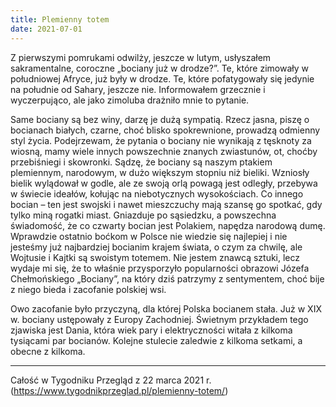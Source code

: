 ```yaml
---
title: Plemienny totem
date: 2021-07-01
---
```

Z pierwszymi pomrukami odwilży, jeszcze w lutym, usłyszałem sakramentalne, coroczne „bociany już w drodze?”. Te, które zimowały w południowej Afryce, już były w drodze. Te, które pofatygowały się jedynie na południe od Sahary, jeszcze nie. Informowałem grzecznie i wyczerpująco, ale jako zimoluba drażniło mnie to pytanie.

Same bociany są bez winy, darzę je dużą sympatią. Rzecz jasna, piszę o bocianach białych, czarne, choć blisko spokrewnione, prowadzą odmienny styl życia. Podejrzewam, że pytania o bociany nie wynikają z tęsknoty za wiosną, mamy wiele innych powszechnie znanych zwiastunów, ot, choćby przebiśniegi i skowronki. Sądzę, że bociany są naszym ptakiem plemiennym, narodowym, w dużo większym stopniu niż bieliki. Wzniosły bielik wylądował w godle, ale ze swoją orlą powagą jest odległy, przebywa w świecie ideałów, kołując na niebotycznych wysokościach. Co innego bocian – ten jest swojski i nawet mieszczuchy mają szansę go spotkać, gdy tylko miną rogatki miast. Gniazduje po sąsiedzku, a powszechna świadomość, że co czwarty bocian jest Polakiem, napędza narodową dumę. Wprawdzie ostatnio boćkom w Polsce nie wiedzie się najlepiej i nie jesteśmy już najbardziej bocianim krajem świata, o czym za chwilę, ale Wojtusie i Kajtki są swoistym totemem. Nie jestem znawcą sztuki, lecz wydaje mi się, że to właśnie przysporzyło popularności obrazowi Józefa Chełmońskiego „Bociany”, na który dziś patrzymy z sentymentem, choć bije z niego bieda i zacofanie polskiej wsi.

Owo zacofanie było przyczyną, dla której Polska bocianem stała. Już w XIX w. bociany ustępowały z Europy Zachodniej. Świetnym przykładem tego zjawiska jest Dania, która wiek pary i elektryczności witała z kilkoma tysiącami par bocianów. Kolejne stulecie zaledwie z kilkoma setkami, a obecne z kilkoma.

***

Całość w Tygodniku Przegląd z 22 marca 2021 r. (<https://www.tygodnikprzeglad.pl/plemienny-totem/>)